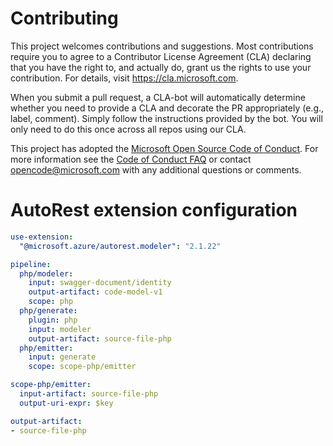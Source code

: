 
# Contributing

This project welcomes contributions and suggestions.  Most contributions require you to agree to a
Contributor License Agreement (CLA) declaring that you have the right to, and actually do, grant us
the rights to use your contribution. For details, visit https://cla.microsoft.com.

When you submit a pull request, a CLA-bot will automatically determine whether you need to provide
a CLA and decorate the PR appropriately (e.g., label, comment). Simply follow the instructions
provided by the bot. You will only need to do this once across all repos using our CLA.

This project has adopted the [Microsoft Open Source Code of Conduct](https://opensource.microsoft.com/codeofconduct/).
For more information see the [Code of Conduct FAQ](https://opensource.microsoft.com/codeofconduct/faq/) or
contact [opencode@microsoft.com](mailto:opencode@microsoft.com) with any additional questions or comments.

# AutoRest extension configuration

``` yaml
use-extension:
  "@microsoft.azure/autorest.modeler": "2.1.22"

pipeline:
  php/modeler:
    input: swagger-document/identity
    output-artifact: code-model-v1
    scope: php
  php/generate:
    plugin: php
    input: modeler
    output-artifact: source-file-php
  php/emitter:
    input: generate
    scope: scope-php/emitter

scope-php/emitter:
  input-artifact: source-file-php
  output-uri-expr: $key

output-artifact:
- source-file-php
```
